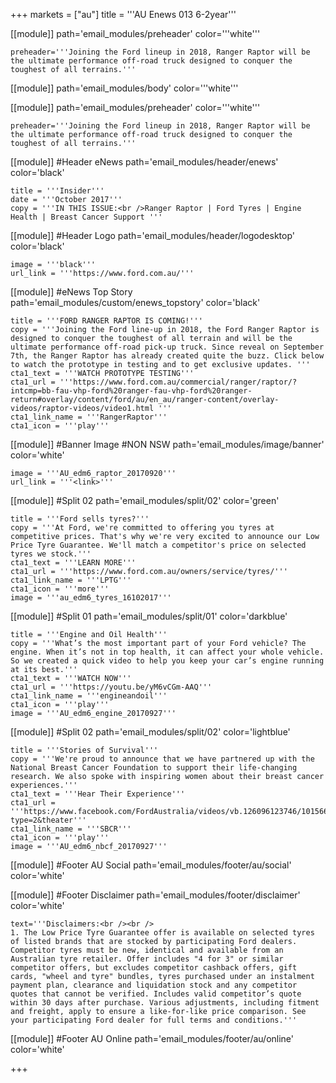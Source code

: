 +++
markets = ["au"]
title = '''AU Enews 013 6-2year'''


[[module]] 
path='email_modules/preheader'
color='''white'''

	preheader='''Joining the Ford lineup in 2018, Ranger Raptor will be the ultimate performance off-road truck designed to conquer the toughest of all terrains.'''

[[module]]
path='email_modules/body'
color='''white'''

[[module]]
path='email_modules/preheader'
color='''white'''

	preheader='''Joining the Ford lineup in 2018, Ranger Raptor will be the ultimate performance off-road truck designed to conquer the toughest of all terrains.'''

[[module]] #Header eNews 
path='email_modules/header/enews'
color='black'

	title = '''Insider'''
	date = '''October 2017'''
	copy = '''IN THIS ISSUE:<br />Ranger Raptor | Ford Tyres | Engine Health | Breast Cancer Support '''

[[module]] #Header Logo
path='email_modules/header/logodesktop'
color='black'

	image = '''black'''
	url_link = '''https://www.ford.com.au/'''


[[module]] #eNews Top Story 
path='email_modules/custom/enews_topstory'
color='black'

    title = '''FORD RANGER RAPTOR IS COMING!'''
	copy = '''Joining the Ford line-up in 2018, the Ford Ranger Raptor is designed to conquer the toughest of all terrain and will be the ultimate performance off-road pick-up truck. Since reveal on September 7th, the Ranger Raptor has already created quite the buzz. Click below to watch the prototype in testing and to get exclusive updates. '''
	cta1_text = '''WATCH PROTOTYPE TESTING'''
	cta1_url = '''https://www.ford.com.au/commercial/ranger/raptor/?intcmp=bb-fau-vhp-ford%20ranger-fau-vhp-ford%20ranger-return#overlay/content/ford/au/en_au/ranger-content/overlay-videos/raptor-videos/video1.html '''
	cta1_link_name = '''RangerRaptor'''
	cta1_icon = '''play'''

[[module]] #Banner Image #NON NSW
path='email_modules/image/banner'
color='white'

	image = '''AU_edm6_raptor_20170920'''
	url_link = '''<link>'''


[[module]] #Split 02 
path='email_modules/split/02'
color='green'

    title = '''Ford sells tyres?'''
	copy = '''At Ford, we're committed to offering you tyres at competitive prices. That's why we're very excited to announce our Low Price Tyre Guarantee. We'll match a competitor's price on selected tyres we stock.'''
	cta1_text = '''LEARN MORE'''
	cta1_url = '''https://www.ford.com.au/owners/service/tyres/'''
	cta1_link_name = '''LPTG'''
	cta1_icon = '''more'''
	image = '''au_edm6_tyres_16102017'''

[[module]] #Split 01
path='email_modules/split/01'
color='darkblue'

	title = '''Engine and Oil Health'''
	copy = '''What’s the most important part of your Ford vehicle? The engine. When it’s not in top health, it can affect your whole vehicle. So we created a quick video to help you keep your car’s engine running at its best.'''
	cta1_text = '''WATCH NOW'''
	cta1_url = '''https://youtu.be/yM6vCGm-AAQ'''
	cta1_link_name = '''engineandoil'''
	cta1_icon = '''play'''
	image = '''AU_edm6_engine_20170927'''

[[module]] #Split 02
path='email_modules/split/02'
color='lightblue'

    title = '''Stories of Survival'''
	copy = '''We're proud to announce that we have partnered up with the National Breast Cancer Foundation to support their life-changing research. We also spoke with inspiring women about their breast cancer experiences.'''
    cta1_text = '''Hear Their Experience'''
    cta1_url = '''https://www.facebook.com/FordAustralia/videos/vb.126096123746/10156683020833747/?type=2&theater'''
	cta1_link_name = '''SBCR'''
	cta1_icon = '''play'''
	image = '''AU_edm6_nbcf_20170927'''


[[module]] #Footer AU Social
path='email_modules/footer/au/social'
color='white'


[[module]] #Footer Disclaimer
path='email_modules/footer/disclaimer'
color='white'

	text='''Disclaimers:<br /><br />
	1. The Low Price Tyre Guarantee offer is available on selected tyres of listed brands that are stocked by participating Ford dealers. Competitor tyres must be new, identical and available from an Australian tyre retailer. Offer includes "4 for 3" or similar competitor offers, but excludes competitor cashback offers, gift cards, "wheel and tyre" bundles, tyres purchased under an instalment payment plan, clearance and liquidation stock and any competitor quotes that cannot be verified. Includes valid competitor’s quote within 30 days after purchase. Various adjustments, including fitment and freight, apply to ensure a like-for-like price comparison. See your participating Ford dealer for full terms and conditions.'''
    

[[module]] #Footer AU Online
path='email_modules/footer/au/online'
color='white'

+++
